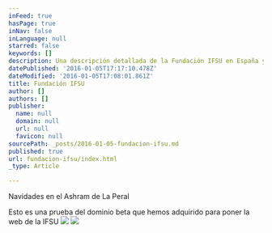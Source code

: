 ```yaml
---
inFeed: true
hasPage: true
inNav: false
inLanguage: null
starred: false
keywords: []
description: Una descripción detallada de la Fundación IFSU en España y de sus sociedades de meditación y mindfulness en todo el mundo.
datePublished: '2016-01-05T17:17:10.478Z'
dateModified: '2016-01-05T17:08:01.861Z'
title: Fundación IFSU
author: []
authors: []
publisher:
  name: null
  domain: null
  url: null
  favicon: null
sourcePath: _posts/2016-01-05-fundacion-ifsu.md
published: true
url: fundacion-ifsu/index.html
_type: Article

---
```

Navidades en el Ashram de La Peral

Esto es una prueba del dominio beta que hemos adquirido para poner la web de la IFSU
![](https://the-grid-user-content.s3-us-west-2.amazonaws.com/b3068627-8fcf-466b-a91d-42264b7ee859.jpg)
![](https://the-grid-user-content.s3-us-west-2.amazonaws.com/4e1e4fd9-c830-40a1-bdda-93c2db9132ac.jpg)